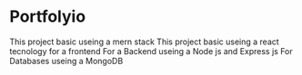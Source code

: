 # Portfolyio
This project basic useing a mern stack 
This project basic useing a react tecnology for a frontend 
For a Backend useing a Node js and Express js 
For Databases useing a MongoDB
